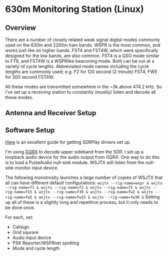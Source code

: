 # 630m Monitoring Station (Linux)

## Overview
There are a number of closely related weak signal digital modes commonly used on the 630m and 2200m ham bands. WSPR is the most common, and works just like on higher bands. FST4 and FST4W, which were specifically designed for the low bands, are also common. FST4 is a QSO mode similar to FT8, and FST4W is a WSPRlike beaconing mode. Both can be run at a variety of cycle lengths. Abbreviated mode names including the cycle lengths are commonly used; e.g. F2 for 120 second (2 minute) FST4, FW5 for 300 second FST4W.

All these modes are transmitted somewhere in the ~3k above 474.2 kHz. So I've set up a receiving station to constantly (mostly) listen and decode all these modes.

## Antenna and Receiver Setup

## Software Setup
[Here](https://www.kylxbn.com/articles/sdrplay-rsp1a-on-linux/) is an excellent guide for getting SDRPlay drivers set up.

I'm using [GQRX](https://www.gqrx.dk/) to decode upper sideband from the SDR. I set up a loopback audio device for the audio output from GQRX. One way to do this is to load a PulseAudio null-sink module. WSJTX will listen from the null-sink monitor input device.

The following monstrosity launches a large number of copies of WSJTX that all can have different default configurations:
`wsjtx --rig-name=wspr & wsjtx --rig-name=f1 & wsjtx --rig-name=f2 & wsjtx --rig-name=f5 & wsjtx --rig-name=f15 & wsjtx --rig-name=f30 & wsjtx --rig-name=fw2 & wsjtx --rig-name=fw5 & wsjtx --rig-name=fw15 & wsjtx --rig-name=fw30 &`
Setting up all of these is a slightly long and repetitive process, but it only needs to be done once.  

For each, set:
* Callsign
* Grid squrare
* Audio input device
* PSK Reporter/WSPRnet spotting
* Mode and cycle length 
